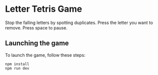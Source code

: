 # Letter Tetris Game

Stop the falling letters by spotting duplicates. Press the letter you want to remove. Press space to pause.

## Launching the game

To launch the game, follow these steps:

```shell
npm install
npm run dev


```
